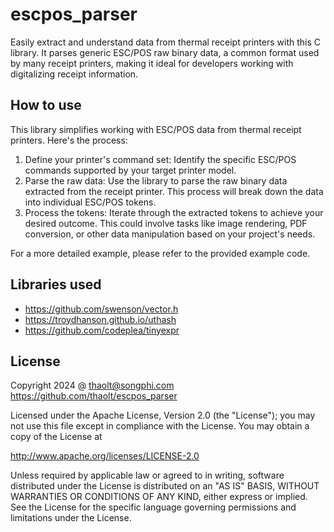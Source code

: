 escpos_parser
===

Easily extract and understand data from thermal receipt printers with this C library. It parses generic ESC/POS raw binary data, a common format used by many receipt printers, making it ideal for developers working with digitalizing receipt information.

## How to use

This library simplifies working with ESC/POS data from thermal receipt printers. Here's the process:

1. Define your printer's command set: Identify the specific ESC/POS commands supported by your target printer model.
2. Parse the raw data: Use the library to parse the raw binary data extracted from the receipt printer. This process will break down the data into individual ESC/POS tokens.
3. Process the tokens: Iterate through the extracted tokens to achieve your desired outcome. This could involve tasks like image rendering, PDF conversion, or other data manipulation based on your project's needs.

For a more detailed example, please refer to the provided example code.

## Libraries used

* https://github.com/swenson/vector.h
* https://troydhanson.github.io/uthash
* https://github.com/codeplea/tinyexpr

## License

Copyright 2024 @ thaolt@songphi.com https://github.com/thaolt/escpos_parser

Licensed under the Apache License, Version 2.0 (the "License"); you may not use this file except in compliance with the License. You may obtain a copy of the License at

   http://www.apache.org/licenses/LICENSE-2.0

Unless required by applicable law or agreed to in writing, software distributed under the License is distributed on an "AS IS" BASIS, WITHOUT WARRANTIES OR CONDITIONS OF ANY KIND, either express or implied. See the License for the specific language governing permissions and limitations under the License.
